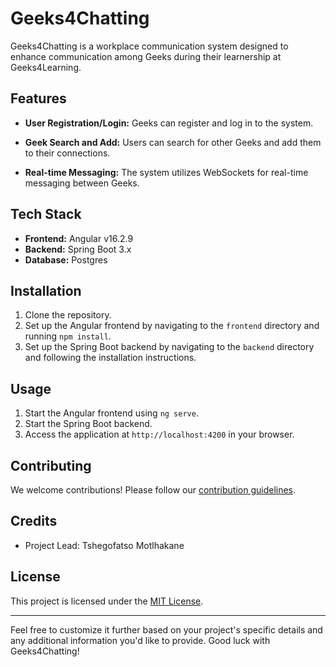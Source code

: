 # Geeks4Chatting

Geeks4Chatting is a workplace communication system designed to enhance communication among Geeks during their learnership at Geeks4Learning.

## Features

- **User Registration/Login:** Geeks can register and log in to the system.
  
- **Geek Search and Add:** Users can search for other Geeks and add them to their connections.

- **Real-time Messaging:** The system utilizes WebSockets for real-time messaging between Geeks.

## Tech Stack

- **Frontend:** Angular v16.2.9
- **Backend:** Spring Boot 3.x
- **Database:** Postgres

## Installation

1. Clone the repository.
2. Set up the Angular frontend by navigating to the `frontend` directory and running `npm install`.
3. Set up the Spring Boot backend by navigating to the `backend` directory and following the installation instructions.

## Usage

1. Start the Angular frontend using `ng serve`.
2. Start the Spring Boot backend.
3. Access the application at `http://localhost:4200` in your browser.

## Contributing

We welcome contributions! Please follow our [contribution guidelines](CONTRIBUTING.md).

## Credits

- Project Lead: Tshegofatso Motlhakane

## License

This project is licensed under the [MIT License](LICENSE).

---

Feel free to customize it further based on your project's specific details and any additional information you'd like to provide. Good luck with Geeks4Chatting!

